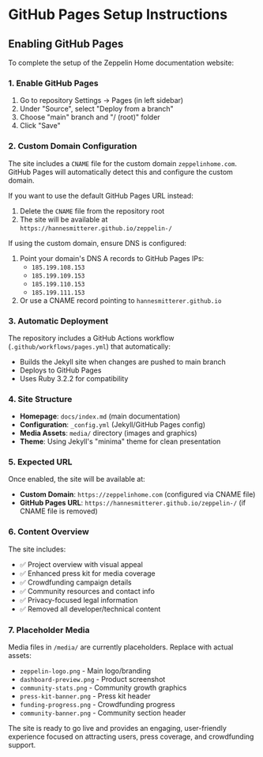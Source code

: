 # GitHub Pages Setup Instructions

## Enabling GitHub Pages

To complete the setup of the Zeppelin Home documentation website:

### 1. Enable GitHub Pages
1. Go to repository Settings → Pages (in left sidebar)
2. Under "Source", select "Deploy from a branch"
3. Choose "main" branch and "/ (root)" folder
4. Click "Save"

### 2. Custom Domain Configuration
The site includes a `CNAME` file for the custom domain `zeppelinhome.com`. GitHub Pages will automatically detect this and configure the custom domain. 

If you want to use the default GitHub Pages URL instead:
1. Delete the `CNAME` file from the repository root
2. The site will be available at `https://hannesmitterer.github.io/zeppelin-/`

If using the custom domain, ensure DNS is configured:
1. Point your domain's DNS A records to GitHub Pages IPs:
   - `185.199.108.153`
   - `185.199.109.153` 
   - `185.199.110.153`
   - `185.199.111.153`
2. Or use a CNAME record pointing to `hannesmitterer.github.io`

### 3. Automatic Deployment
The repository includes a GitHub Actions workflow (`.github/workflows/pages.yml`) that automatically:
- Builds the Jekyll site when changes are pushed to main branch
- Deploys to GitHub Pages
- Uses Ruby 3.2.2 for compatibility

### 4. Site Structure
- **Homepage**: `docs/index.md` (main documentation)
- **Configuration**: `_config.yml` (Jekyll/GitHub Pages config)
- **Media Assets**: `media/` directory (images and graphics)
- **Theme**: Using Jekyll's "minima" theme for clean presentation

### 5. Expected URL
Once enabled, the site will be available at:
- **Custom Domain**: `https://zeppelinhome.com` (configured via CNAME file)
- **GitHub Pages URL**: `https://hannesmitterer.github.io/zeppelin-/` (if CNAME file is removed)

### 6. Content Overview
The site includes:
- ✅ Project overview with visual appeal
- ✅ Enhanced press kit for media coverage
- ✅ Crowdfunding campaign details
- ✅ Community resources and contact info  
- ✅ Privacy-focused legal information
- ✅ Removed all developer/technical content

### 7. Placeholder Media
Media files in `/media/` are currently placeholders. Replace with actual assets:
- `zeppelin-logo.png` - Main logo/branding
- `dashboard-preview.png` - Product screenshot
- `community-stats.png` - Community growth graphics
- `press-kit-banner.png` - Press kit header
- `funding-progress.png` - Crowdfunding progress
- `community-banner.png` - Community section header

The site is ready to go live and provides an engaging, user-friendly experience focused on attracting users, press coverage, and crowdfunding support.